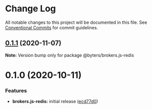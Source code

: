 # Change Log

All notable changes to this project will be documented in this file.
See [Conventional Commits](https://conventionalcommits.org) for commit guidelines.

## [0.1.1](https://github.com/BytersProject/brokers.js/compare/@byters/brokers.js-redis@0.1.0...@byters/brokers.js-redis@0.1.1) (2020-11-07)

**Note:** Version bump only for package @byters/brokers.js-redis





# 0.1.0 (2020-10-11)


### Features

* **brokers.js-redis:** initial release ([ecd77d0](https://github.com/BytersProject/brokers.js/commit/ecd77d0a84c539dfeb40416782ed990edc037c6e))
